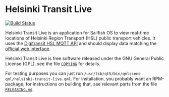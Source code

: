 Helsinki Transit Live
=====================

[![Build Status](https://travis-ci.org/otsaloma/helsinki-transit-live.svg)](
https://travis-ci.org/otsaloma/helsinki-transit-live)

Helsinki Transit Live is an application for Sailfish OS to view
real-time locations of Helsinki Region Transport (HSL) public transport
vehicles. It uses the [Digitransit HSL MQTT API][1] and should display
data matching the [official web interface][2].

[1]: http://digitransit.fi/en/developers/service-catalogue/internal-components/navigator-server/
[2]: http://dev.hsl.fi/live/

Helsinki Transit Live is free software released under the GNU General
Public License (GPL), see the file [`COPYING`](COPYING) for details.

For testing purposes you can just run `/usr/lib/qt5/bin/qmlscene
qml/helsinki-transit-live.qml`. For installation, you probably want an
RPM-package; for instructions on building that, see relevant parts from
the file [`RELEASING.md`](RELEASING.md).
